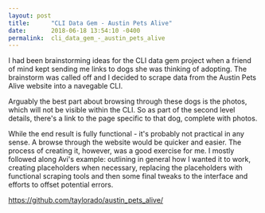 ```yaml
---
layout: post
title:      "CLI Data Gem - Austin Pets Alive"
date:       2018-06-18 13:54:10 -0400
permalink:  cli_data_gem_-_austin_pets_alive
---
```



I had been brainstorming ideas for the CLI data gem project when a friend of mind kept sending me links to dogs she was thinking of adopting.  The brainstorm was called off and I decided to scrape data from the Austin Pets Alive website into a  navegable CLI.

Arguably the best part about browsing through these dogs is the photos, which will not be visible within the CLI.  So as part of the second level details, there's a link to the page specific to that dog, complete with photos.

While the end result is fully functional - it's probably not practical in any sense.  A browse through the website would be quicker and easier.  The process of creating it, however, was a good exercise for me.  I mostly followed along Avi's example:  outlining in general how I wanted it to work,  creating placeholders when necessary, replacing the placeholders with functional scraping tools and then some final tweaks to the interface and efforts to offset potential errors.

https://github.com/taylorado/austin_pets_alive/


